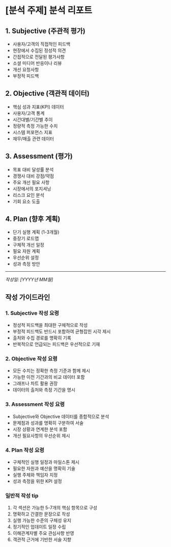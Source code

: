 # [분석 주제] 분석 리포트

## 1. Subjective (주관적 평가)
- 사용자/고객의 직접적인 피드백
- 현장에서 수집된 정성적 의견
- 간접적으로 전달된 평가사항
- 소셜 미디어 반응이나 리뷰
- 개선 요청사항
- 부정적 피드백

## 2. Objective (객관적 데이터)
- 핵심 성과 지표(KPI) 데이터
- 사용자/고객 통계
- 시간대별/기간별 추이
- 정량적 측정 가능한 수치
- 시스템 퍼포먼스 지표
- 재무/매출 관련 데이터

## 3. Assessment (평가)
- 목표 대비 달성률 분석
- 경쟁사 대비 강점/약점
- 주요 개선 필요 사항
- 시장에서의 포지셔닝
- 리스크 요인 분석
- 기회 요소 도출

## 4. Plan (향후 계획)
- 단기 실행 계획 (1-3개월)
- 중장기 로드맵
- 구체적 개선 일정
- 필요 자원 계획
- 우선순위 설정
- 성과 측정 방안

---
*작성일: [YYYY년 MM월]*

## 작성 가이드라인

### 1. Subjective 작성 요령
- 정성적 피드백을 최대한 구체적으로 작성
- 부정적 피드백도 반드시 포함하여 균형잡힌 시각 제시
- 출처와 수집 경로를 명확히 기록
- 반복적으로 언급되는 피드백은 우선적으로 기재

### 2. Objective 작성 요령
- 모든 수치는 정확한 측정 기준과 함께 제시
- 가능한 이전 기간과의 비교 데이터 포함
- 그래프나 차트 활용 권장
- 데이터의 출처와 측정 기간을 명시

### 3. Assessment 작성 요령
- Subjective와 Objective 데이터를 종합적으로 분석
- 문제점과 성과를 명확히 구분하여 서술
- 시장 상황과 연계한 분석 포함
- 개선 필요사항의 우선순위 제시

### 4. Plan 작성 요령
- 구체적인 실행 일정과 마일스톤 제시
- 필요한 자원과 예산을 명확히 기술
- 실행 주체와 책임자 지정
- 성과 측정을 위한 KPI 설정

### 일반적 작성 tip
1. 각 섹션은 가능한 5-7개의 핵심 항목으로 구성
2. 명확하고 간결한 문장으로 작성
3. 실행 가능한 수준의 구체성 유지
4. 정기적인 업데이트 일정 수립
5. 이해관계자별 주요 관심사항 반영
6. 객관적 근거에 기반한 서술 지향 